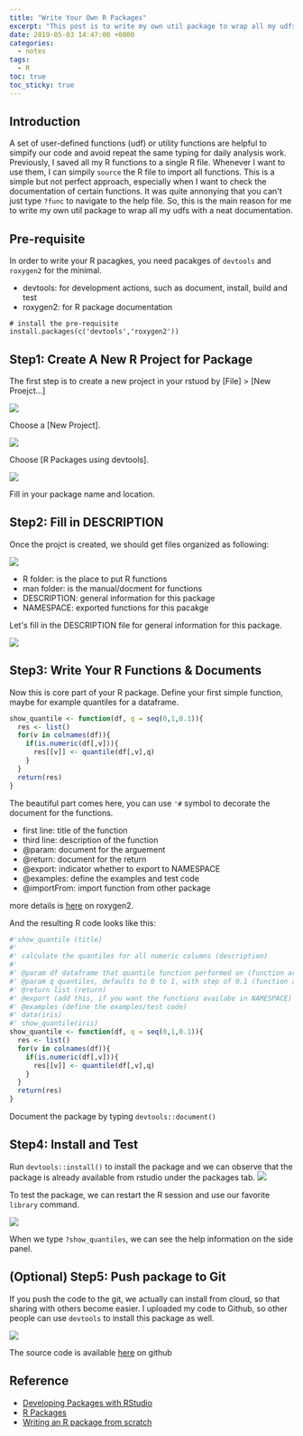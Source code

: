 ```yaml
---
title: "Write Your Own R Packages"
excerpt: "This post is to write my own util package to wrap all my udfs with a neat documentation."
date: 2019-05-03 14:47:00 +0800
categories:
  - notes
tags:
  - R
toc: true
toc_sticky: true
---
```


## Introduction

A set of user-defined functions (udf) or utility functions are helpful to simpify our code and avoid repeat the same typing for daily analysis work. Previously, I saved all my R functions to a single R file. Whenever I want to use them, I can simpily `source` the R file to import all functions. This is a simple but not perfect approach, especially when I want to check the documentation of certain functions. It was quite annonying that you can't just type `?func` to navigate to the help file. So, this is the main reason for me to write my own util package to wrap all my udfs with a neat documentation.

## Pre-requisite

In order to write your R pacagkes, you need pacakges of `devtools` and `roxygen2` for the minimal.

* devtools: for development actions, such as document, install, build and test
* roxygen2: for R package documentation

```{r}
# install the pre-requisite
install.packages(c('devtools','roxygen2'))
```

## Step1: Create A New R Project for Package

The first step is to create a new project in your rstuod by [File] > [New Proejct...]

![](https://github.com/6chaoran/data-story/raw/master/tutorial/write-r-package/image/01_new_project.JPG)

Choose a [New Project].

![](https://github.com/6chaoran/data-story/raw/master/tutorial/write-r-package/image/02_r_packages_using_devtools.JPG)

Choose [R Packages using devtools].

![](https://github.com/6chaoran/data-story/raw/master/tutorial/write-r-package/image/03_fill_in_package_name_path.JPG)

Fill in your package name and location. 

## Step2: Fill in DESCRIPTION

Once the projct is created, we should get files organized as following:

![](https://github.com/6chaoran/data-story/raw/master/tutorial/write-r-package/image/04_package_file_structure.JPG)

* R folder: is the place to put R functions
* man folder: is the manual/docment for functions
* DESCRIPTION: general information for this package
* NAMESPACE: exported functions for this pacakge

Let's fill in the DESCRIPTION file for general information for this package.

![](https://github.com/6chaoran/data-story/blob/raw/tutorial/write-r-package/image/05_DESCRIPTION.JPG)

## Step3: Write Your R Functions & Documents

Now this is core part of your R package. Define your first simple function, maybe for example quantiles for a dataframe.

```r
show_quantile <- function(df, q = seq(0,1,0.1)){
  res <- list()
  for(v in colnames(df)){
    if(is.numeric(df[,v])){
      res[[v]] <- quantile(df[,v],q)
    }
  }
  return(res)
}
```

The beautiful part comes here, you can use `'#` symbol to decorate the document for the functions.

* first line: title of the function
* third line: description of the function
* @param: document for the arguement
* @return: document for the return
* @export: indicator whether to export to NAMESPACE
* @examples: define the examples and test code
* @importFrom: import function from other package

more details is [here](https://cran.r-project.org/web/packages/roxygen2/vignettes/rd.html) on roxygen2.    

And the resulting R code looks like this:

```r
#'show_quantile (title)
#'
#' calculate the quantiles for all numeric columns (description)
#'
#' @param df dataframe that quantile function performed on (function arguement)
#' @param q quantiles, defaults to 0 to 1, with step of 0.1 (function arguement)
#' @return list (return)
#' @export (add this, if you want the functions availabe in NAMESPACE)
#' @examples (define the examples/test code)
#' data(iris)
#' show_quantile(iris)
show_quantile <- function(df, q = seq(0,1,0.1)){
  res <- list()
  for(v in colnames(df)){
    if(is.numeric(df[,v])){
      res[[v]] <- quantile(df[,v],q)
    }
  }
  return(res)
}
```

Document the package by typing `devtools::document()`

## Step4: Install and Test

Run `devtools::install()` to install the package and we can observe that the package is already available from rstudio under the packages tab.
![](https://github.com/6chaoran/data-story/raw/master/tutorial/write-r-package/image/07_install.JPG)

To test the package, we can restart the R session and use our favorite `library` command.

![](https://github.com/6chaoran/data-story/raw/master/tutorial/write-r-package/image/08_help_file.JPG)

When we type `?show_quantiles`, we can see the help information on the side panel.

## (Optional) Step5: Push package to Git

If you push the code to the git, we actually can install from cloud, so that sharing with others become easier.
I uploaded my code to Github, so other people can use `devtools` to install this package as well.

![](https://github.com/6chaoran/data-story/raw/master/tutorial/write-r-package/image/09_install_from_github.JPG)

The source code is available [here](https://github.com/6chaoran/data-story/tree/master/tutorial/write-r-package/myutils) on github

## Reference

* [Developing Packages with RStudio](https://support.rstudio.com/hc/en-us/articles/200486488-Developing-Packages-with-RStudio)
* [R Packages](http://r-pkgs.had.co.nz/)
* [Writing an R package from scratch](https://hilaryparker.com/2014/04/29/writing-an-r-package-from-scratch/)
